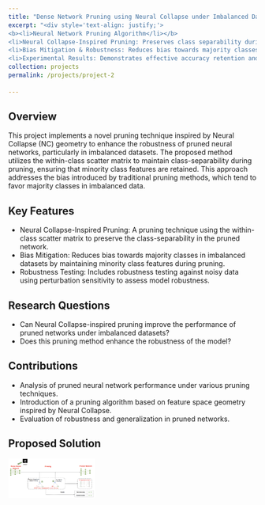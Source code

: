 ```yaml
---
title: "Dense Network Pruning using Neural Collapse under Imbalanced Dataset"
excerpt: "<div style='text-align: justify;'> 
<b><li>Neural Network Pruning Algorithm</li></b>
<li>Neural Collapse-Inspired Pruning: Preserves class separability during pruning, particularly for minority classes in imbalanced datasets.</li>
<li>Bias Mitigation & Robustness: Reduces bias towards majority classes and tests model robustness under noisy conditions.</li>
<li>Experimental Results: Demonstrates effective accuracy retention and fairness, especially for minority classes in imbalanced data.</li>"
collection: projects
permalink: /projects/project-2

---
```

<h2>Overview</h2>
    <p>This project implements a novel pruning technique inspired by Neural Collapse (NC) geometry to enhance the robustness of pruned neural networks, particularly in imbalanced datasets. The proposed method utilizes the within-class scatter matrix to maintain class-separability during pruning, ensuring that minority class features are retained. This approach addresses the bias introduced by traditional pruning methods, which tend to favor majority classes in imbalanced data.</p>

<h2>Key Features</h2>
<ul>
    <li>Neural Collapse-Inspired Pruning: A pruning technique using the within-class scatter matrix to preserve the class-separability in the pruned network.</li>
    <li>Bias Mitigation: Reduces bias towards majority classes in imbalanced datasets by maintaining minority class features during pruning.</li>
    <li>Robustness Testing: Includes robustness testing against noisy data using perturbation sensitivity to assess model robustness.
</li>
</ul>

<h2>Research Questions</h2>
    <ul>
        <li>Can Neural Collapse-inspired pruning improve the performance of pruned networks under imbalanced datasets?</li>
        <li>Does this pruning method enhance the robustness of the model?</li>
    </ul>

<h2>Contributions</h2>
<ul>
    <li>Analysis of pruned neural network performance under various pruning techniques.</li>
    <li>Introduction of a pruning algorithm based on feature space geometry inspired by Neural Collapse.</li>
    <li>Evaluation of robustness and generalization in pruned networks.</li>
</ul>

<h2>Proposed Solution</h2>
<img src="/images/debiased_pruning/diagram.png" width="35%" alt="Result" />



